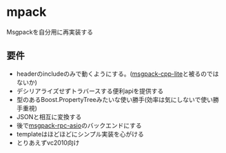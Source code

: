 mpack
=====
Msgpackを自分用に再実装する

要件
----
* headerのincludeのみで動くようにする。([msgpack-cpp-lite](https://code.google.com/p/msgpack-cpp-lite/)と被るのではないか)
* デシリアライズせずトラバースする便利apiを提供する
* 型のあるBoost.PropertyTreeみたいな使い勝手(効率は気にしないで使い勝手重視)
* JSONと相互に変換する
* 後で[msgpack-rpc-asio](https://github.com/ousttrue/msgpack-rpc-asio)のバックエンドにする
* templateはほどほどにシンプル実装を心がける
* とりあえずvc2010向け


